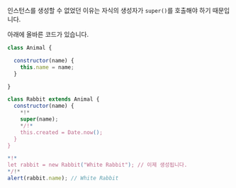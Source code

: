 인스턴스를 생성할 수 없었던 이유는 자식의 생성자가 `super()`를 호출해야 하기 때문입니다.

아래에 올바른 코드가 있습니다.

```js run
class Animal {

  constructor(name) {
    this.name = name;
  }

}

class Rabbit extends Animal {
  constructor(name) {  
    *!*
    super(name);
    */!*
    this.created = Date.now();
  }
}

*!*
let rabbit = new Rabbit("White Rabbit"); // 이제 생성됩니다.
*/!*
alert(rabbit.name); // White Rabbit
```

